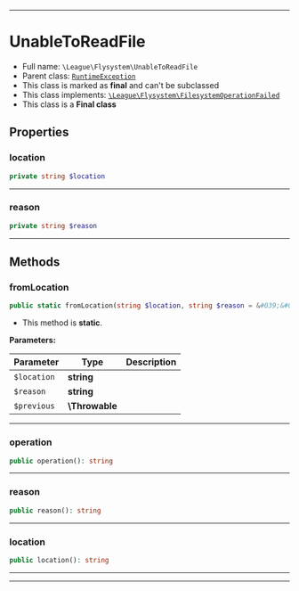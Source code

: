 ***

# UnableToReadFile

* Full name: `\League\Flysystem\UnableToReadFile`
* Parent class: [`RuntimeException`](../../RuntimeException.md)
* This class is marked as **final** and can't be subclassed
* This class implements:
  [`\League\Flysystem\FilesystemOperationFailed`](./FilesystemOperationFailed.md)
* This class is a **Final class**

## Properties

### location

```php
private string $location
```

***

### reason

```php
private string $reason
```

***

## Methods

### fromLocation

```php
public static fromLocation(string $location, string $reason = &#039;&#039;, \Throwable $previous = null): \League\Flysystem\UnableToReadFile
```

* This method is **static**.

**Parameters:**

| Parameter | Type | Description |
|-----------|------|-------------|
| `$location` | **string** |  |
| `$reason` | **string** |  |
| `$previous` | **\Throwable** |  |

***

### operation

```php
public operation(): string
```

***

### reason

```php
public reason(): string
```

***

### location

```php
public location(): string
```

***


***

